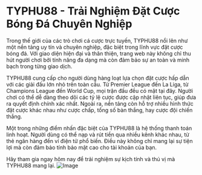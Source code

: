 # TYPHU88 - Trải Nghiệm Đặt Cược Bóng Đá Chuyên Nghiệp

Trong thế giới của các trò chơi cá cược trực tuyến, TYPHU88 nổi lên như một nền tảng uy tín và chuyên nghiệp, đặc biệt trong lĩnh vực đặt cược bóng đá. Với giao diện hiện đại và thân thiện, trang web này không chỉ thu hút người chơi bởi tính năng đa dạng mà còn đảm bảo sự an toàn và minh bạch trong từng giao dịch.

TYPHU88 cung cấp cho người dùng hàng loạt lựa chọn đặt cược hấp dẫn với các giải đấu lớn nhỏ trên toàn cầu. Từ Premier League đến La Liga, từ Champions League đến World Cup, mọi trận đấu đều có mặt tại đây. Người chơi có thể dễ dàng theo dõi các tỷ lệ cược được cập nhật liên tục, giúp đưa ra quyết định chính xác nhất. Ngoài ra, nền tảng còn hỗ trợ nhiều hình thức đặt cược khác nhau như cược chấp, tổng số bàn thắng, hay cược đội chiến thắng.

Một trong những điểm nhấn đặc biệt của TYPHU88 là hệ thống thanh toán linh hoạt. Người dùng có thể nạp và rút tiền qua nhiều kênh khác nhau, từ thẻ ngân hàng đến ví điện tử phổ biến. Điều này không chỉ mang lại sự tiện lợi mà còn đảm bảo tính bảo mật cao cho tài khoản của bạn.

Hãy tham gia ngay hôm nay để trải nghiệm sự kịch tính và thú vị mà TYPHU88 mang lại. ![Image](https://github.com/user-attachments/assets/bd51ea9f-0666-407b-a7a7-98ead6de688c)